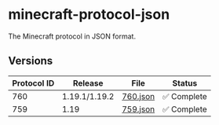 # minecraft-protocol-json
The Minecraft protocol in JSON format.

## Versions
| Protocol ID | Release       | File                          | Status                      |
|-------------|---------------|-------------------------------|-----------------------------|
| 760         | 1.19.1/1.19.2 | [760.json](versions/760.json) | :white_check_mark: Complete |
| 759         | 1.19          | [759.json](versions/759.json) | :white_check_mark: Complete |
